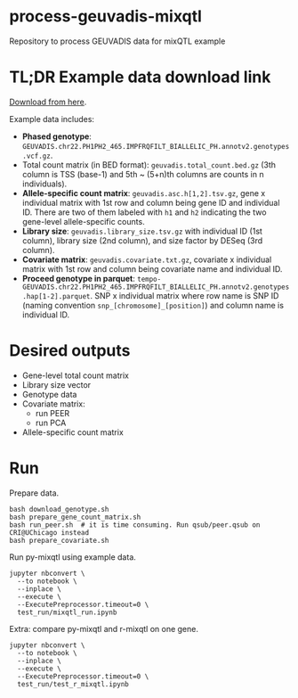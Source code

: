 # process-geuvadis-mixqtl

Repository to process GEUVADIS data for mixQTL example

# TL;DR Example data download link

[Download from here](https://uchicago.box.com/s/5wf1b13h08qlu7lzkiswed7ndm215tll).

Example data includes:

* **Phased genotype**: `GEUVADIS.chr22.PH1PH2_465.IMPFRQFILT_BIALLELIC_PH.annotv2.genotypes.vcf.gz`.
* Total count matrix (in BED format): `geuvadis.total_count.bed.gz` (3th column is TSS (base-1) and 5th ~ (5+n)th columns are counts in n individuals).
* **Allele-specific count matrix**: `geuvadis.asc.h[1,2].tsv.gz`, gene x individual matrix with 1st row and column being gene ID and individual ID. There are two of them labeled with `h1` and `h2` indicating the two gene-level allele-specific counts. 
* **Library size**: `geuvadis.library_size.tsv.gz` with individual ID (1st column), library size (2nd column), and size factor by DESeq (3rd column).
* **Covariate matrix**: `geuvadis.covariate.txt.gz`, covariate x individual matrix with 1st row and column being covariate name and individual ID.
* **Proceed genotype in parquet**: `tempo-GEUVADIS.chr22.PH1PH2_465.IMPFRQFILT_BIALLELIC_PH.annotv2.genotypes.hap[1-2].parquet`. SNP x individual matrix where row name is SNP ID (naming convention `snp_[chromosome]_[position]`) and column name is individual ID.

# Desired outputs

* Gene-level total count matrix
* Library size vector
* Genotype data
* Covariate matrix:
    * run PEER
    * run PCA
* Allele-specific count matrix

# Run

Prepare data.

```
bash download_genotype.sh
bash prepare_gene_count_matrix.sh
bash run_peer.sh  # it is time consuming. Run qsub/peer.qsub on CRI@UChicago instead
bash prepare_covariate.sh
```

Run py-mixqtl using example data.

```
jupyter nbconvert \
  --to notebook \
  --inplace \
  --execute \
  --ExecutePreprocessor.timeout=0 \
  test_run/mixqtl_run.ipynb
```

Extra: compare py-mixqtl and r-mixqtl on one gene.

```
jupyter nbconvert \
  --to notebook \
  --inplace \
  --execute \
  --ExecutePreprocessor.timeout=0 \
  test_run/test_r_mixqtl.ipynb
```
